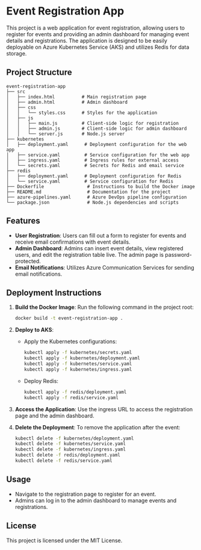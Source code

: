 # Event Registration App

This project is a web application for event registration, allowing users to register for events and providing an admin dashboard for managing event details and registrations. The application is designed to be easily deployable on Azure Kubernetes Service (AKS) and utilizes Redis for data storage.

## Project Structure

```
event-registration-app
├── src
│   ├── index.html          # Main registration page
│   ├── admin.html          # Admin dashboard
│   ├── css
│   │   └── styles.css      # Styles for the application
│   ├── js
│   │   ├── main.js         # Client-side logic for registration
│   │   ├── admin.js        # Client-side logic for admin dashboard
│   │   └── server.js       # Node.js server
├── kubernetes
│   ├── deployment.yaml      # Deployment configuration for the web app
│   ├── service.yaml         # Service configuration for the web app
│   ├── ingress.yaml         # Ingress rules for external access
│   └── secrets.yaml         # Secrets for Redis and email service
├── redis
│   ├── deployment.yaml      # Deployment configuration for Redis
│   └── service.yaml         # Service configuration for Redis
├── Dockerfile                # Instructions to build the Docker image
├── README.md                 # Documentation for the project
├── azure-pipelines.yaml      # Azure DevOps pipeline configuration
└── package.json              # Node.js dependencies and scripts
```

## Features

- **User Registration**: Users can fill out a form to register for events and receive email confirmations with event details.
- **Admin Dashboard**: Admins can insert event details, view registered users, and edit the registration table live. The admin page is password-protected.
- **Email Notifications**: Utilizes Azure Communication Services for sending email notifications.

## Deployment Instructions

1. **Build the Docker Image**:
   Run the following command in the project root:
   ```sh
   docker build -t event-registration-app .
   ```

2. **Deploy to AKS**:
   - Apply the Kubernetes configurations:
     ```sh
     kubectl apply -f kubernetes/secrets.yaml
     kubectl apply -f kubernetes/deployment.yaml
     kubectl apply -f kubernetes/service.yaml
     kubectl apply -f kubernetes/ingress.yaml
     ```
   - Deploy Redis:
     ```sh
     kubectl apply -f redis/deployment.yaml
     kubectl apply -f redis/service.yaml
     ```

3. **Access the Application**:
   Use the ingress URL to access the registration page and the admin dashboard.

4. **Delete the Deployment**:
   To remove the application after the event:
   ```sh
   kubectl delete -f kubernetes/deployment.yaml
   kubectl delete -f kubernetes/service.yaml
   kubectl delete -f kubernetes/ingress.yaml
   kubectl delete -f redis/deployment.yaml
   kubectl delete -f redis/service.yaml
   ```

## Usage

- Navigate to the registration page to register for an event.
- Admins can log in to the admin dashboard to manage events and registrations.

## License

This project is licensed under the MIT License.